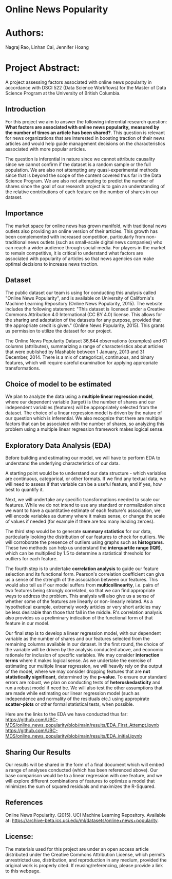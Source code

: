 # Online News Popularity

# Authors: 

Nagraj Rao, Linhan Cai, Jennifer Hoang

# Project Abstract: 

A project assessing factors associated with online news popularity in accordance with DSCI 522 (Data Science Workflows) for the Master of Data Science Program at the University of British Columbia.

## Introduction 

For this project we aim to answer the following inferential research question: **What factors are associated with online news popularity, measured by the number of times an article has been shared?**. This question is relevant for news organizations that are interested in boosting traction of their news articles and would help guide management decisions on the characteristics associated with more popular articles. 

The question is inferential in nature since we cannot attribute causality since we cannot confirm if the dataset is a random sample or the full population. We are also not attempting any quasi-experimental methods since that is beyond the scope of the content covered thus far in the Data Science Program. We are also not attempting to predict the number of shares since the goal of our research project is to gain an understanding of the relative contributions of each feature on the number of shares in our dataset. 

## Importance

The market space for online news has grown manifold, with traditional news outlets also providing an online version of their articles. This growth has been complemented with increased competition, particularly from non-traditional news outlets (such as small-scale digital news companies) who can reach a wider audience through social-media. For players in the market to remain competitive, it is critical to understand what factors are associated with popularity of articles so that news agencies can make optimal decisions to increase news traction. 

## Dataset

The public dataset our team is using for conducting this analysis called "Online News Popularity", and is available on University of California's Machine Learning Repository (Online News Popularity, 2015). The website includes the following statement: "This dataset is licensed under a Creative Commons Attribution 4.0 International (CC BY 4.0) license. This allows for the sharing and adaptation of the datasets for any purpose, provided that the appropriate credit is given." (Online News Popularity, 2015). This grants us permission to utilize the dataset for our project.

The Online News Popularity Dataset 36,644 observations (examples) and 61 columns (attributes), summarizing a range of characteristics about articles that were published by Mashable between 1 January, 2013 and 31 December, 2014. There is a mix of categorical, continuous, and binary features, which will require careful examination for applying appropriate transformations.


## Choice of model to be estimated

We plan to analyze the data using a **multiple linear regression model**, where our dependent variable (target) is the number of shares and our independent variables (features) will be appropriately selected from the dataset. The choice of a linear regression model is driven by the nature of our question which is inferential. We also recognize that there are multiple factors that can be associated with the number of shares, so analyzing this problem using a multiple linear regression framework makes logical sense.

## Exploratory Data Analysis (EDA)

Before building and estimating our model, we will have to perform EDA to understand the underlying characteristics of our data. 

A starting point would be to understand our data structure - which variables are continuous, categorical, or other formats. If we find any textual data, we will need to assess if that variable can be a useful feature, and if yes, how best to quantify it. 

Next, we will undertake any specific transformations needed to scale our features. While we do not intend to use any standard or normalization since we want to have a quantitative estimate of each feature's association, we will encode variables as dummy where it makes sense, or change the scale of values if needed (for example if there are too many leading zeroes).  

The third step would be to generate **summary statistics** for our data, particularly looking the distribution of our features to check for outliers. We will corroborate the presence of outliers using graphs such as **histograms**. These two methods can help us understand the **interquartile range (IQR)**, which can be multiplied by 1.5 to determine a statistical threshold for outliers for each feature. 

The fourth step is to undertake **correlation analysis** to guide our feature selection and its functional form. Pearson's correlation coefficient can give us a sense of the strength of the association between our features. This would also tell us if our model suffers from **multicollinearity**, i.e. pairs of two features being strongly correlated, so that we can find appropriate ways to address the problem. This analysis will also give us a sense of whether some of the features are linearly or non-linearly related. As a hypothetical example, extremely wordy articles or very short articles may be less desirable than those that fall in the middle. R's correlation analysis also provides us a preliminary indication of the functional form of that feature in our model.   

Our final step is to develop a linear regression model, with our dependent variable as the number of shares and our features selected from the remaining columns available in our dataset. In the first round, the choice of the variable will be driven by the analysis conducted above, and economic rationale for inclusion of specific variables. We may consider **interaction terms** where it makes logical sense. As we undertake the exercise of estimating our multiple linear regression, we will heavily rely on the output of the model, where we may consider dropping features that are **not statistically significant**, determined by the **p-value**. To ensure our standard errors are robust, we plan on conducting tests of **heteroskedasticity** and run a robust model if need be. We will also test the other assumptions that are made while estimating our linear regression model (such as independence and normality of the residuals etc.) using appropirate **scatter-plots** or other formal statistical tests, when possible. 

Here are the links to the EDA we have conducted thus far:
https://github.com/UBC-MDS/online_news_popularity/blob/main/results/EDA_First_Attempt.ipynb
https://github.com/UBC-MDS/online_news_popularity/blob/main/results/EDA_initial.ipynb

## Sharing Our Results

Our results will be shared in the form of a final document which will embed a range of analyses conducted (which has been referenced above). Our base comparison would be to a linear regression with one feature, and we will explore different combinations of features to optimize a model that minimizes the sum of squared residuals and maximizes the R-Squared. 

## References

Online News Popularity. (2015). UCI Machine Learning Repository. Available at: https://archive-beta.ics.uci.edu/ml/datasets/online+news+popularity.

## License:

The materials used for this project are under an open access article distributed under the Creative Commons Attribution License, which permits unrestricted use, distribution, and reproduction in any medium, provided the original work is properly cited. If reusing/referencing, please provide a link to this webpage.


